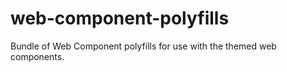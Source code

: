 # web-component-polyfills
Bundle of Web Component polyfills for use with the themed web components.
